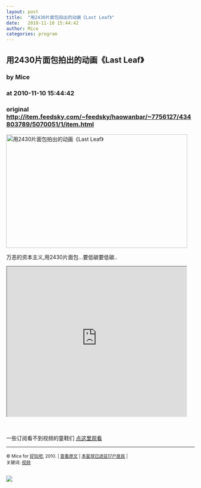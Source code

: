 ```yaml
---
layout: post
title:  "用2430片面包拍出的动画《Last Leaf》"
date:   2010-11-10 15:44:42
author: Mice
categories: program
---
```


## 用2430片面包拍出的动画《Last Leaf》
### by Mice
### at 2010-11-10 15:44:42
### original <http://item.feedsky.com/~feedsky/haowanbar/~7756127/434803789/5070051/1/item.html>

<p><a href="http://photo.9haow.cn/2010/11/10/last_leaf.jpg"><img alt="用2430片面包拍出的动画《Last Leaf》" src="http://photo.9haow.cn/2010/11/10/last_leaf.jpg" width="484" height="303"></a></p>
<p>万恶的资本主义,用2430片面包…要低碳要低碳..</p>
<p><iframe src="http://reader.googleusercontent.com/reader/embediframe?src=http://player.youku.com/player.php/sid/XMjIxMzQzNTQ4/v.swf&amp;width=480&amp;height=400" width="480" height="400"></iframe></p>
<br><p>一些订阅看不到视频的童鞋们 <a href="http://www.9haow.cn/2010/11/10/last-leaf.html">点这里观看</a></p><hr>
<p><small>© Mice for <a href="http://www.9haow.cn">好玩吧</a>, 2010. |
<a href="http://www.9haow.cn/2010/11/10/last-leaf.html">查看原文</a> |
<a href="http://www.9haow.cn/2010/11/10/last-leaf.html#comments">本星球已进驻17户居民</a> |
<br>
关键词: <a href="http://www.9haow.cn/tag/%e8%a7%86%e9%a2%91" rel="tag">视频</a><br>
</small></p><img src="http://www1.feedsky.com/t1/434803789/haowanbar/feedsky/s.gif?r=http://item.feedsky.com/~feedsky/haowanbar/~7756127/434803789/5070051/1/item.html" border="0" height="0" width="0"><p><a href="http://www1.feedsky.com/r/l/feedsky/haowanbar/434803789/art01.html"><img border="0" ismap src="http://www1.feedsky.com/r/i/feedsky/haowanbar/434803789/art01.gif"></a></p>